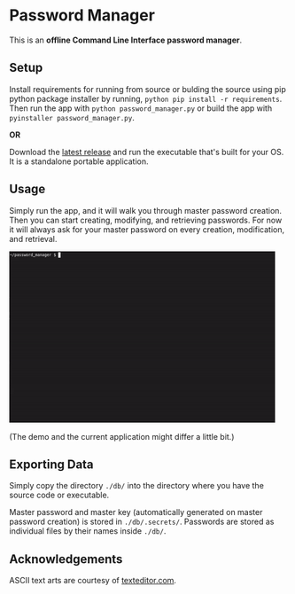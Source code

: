 # Password Manager

This is an **offline Command Line Interface password manager**.

## Setup

Install requirements for running from source or bulding the source using pip
python package installer by running, `python pip install -r requirements`. Then
run the app with `python password_manager.py` or build the app with
`pyinstaller password_manager.py`.

**OR**

Download the [latest
release](https://github.com/aranggitoar/password_manager/releases) and run the
executable that's built for your OS. It is a standalone portable application.

## Usage

Simply run the app, and it will walk you through master password creation. Then
you can start creating, modifying, and retrieving passwords. For now it will
always ask for your master password on every creation, modification, and
retrieval.

![Demo of the application.](./demo.gif)

(The demo and the current application might differ a little bit.)

## Exporting Data

Simply copy the directory `./db/` into the directory where you have the source
code or executable.

Master password and master key (automatically generated on master password
creation) is stored in `./db/.secrets/`. Passwords are stored as individual
files by their names inside `./db/`.

## Acknowledgements

ASCII text arts are courtesy of [texteditor.com](https://texteditor.com/multiline-text-art/).
